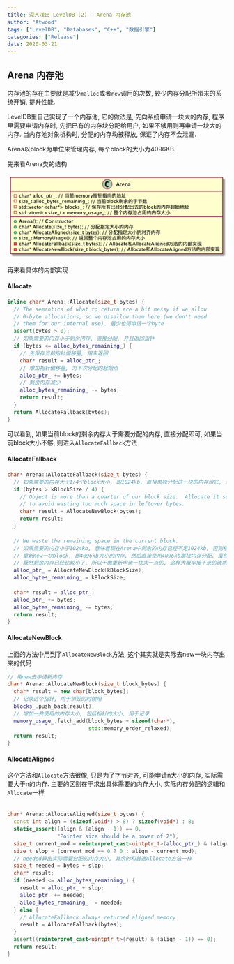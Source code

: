 ```yaml
---
title: 深入浅出 LevelDB (2) - Arena 内存池
author: "Atwood"
tags: ["LevelDB", "Databases", "C++", "数据引擎"]
categories: ["Release"]
date: 2020-03-21
---
```


## Arena 内存池
内存池的存在主要就是减少`malloc`或者`new`调用的次数, 较少内存分配所带来的系统开销, 提升性能. 

LevelDB里自己实现了一个内存池, 它的做法是, 先向系统申请一块大的内存, 程序里需要申请内存时, 先把已有的内存块分配给用户, 如果不够用则再申请一块大的内存. 当内存池对象析构时, 分配的内存均被释放, 保证了内存不会泄漏. 

Arena以block为单位来管理内存, 每个block的大小为4096KB. 


先来看Arena类的结构

![leveldb_arena](/images/leveldb_arena/arena_uml.png)

再来看具体的内部实现

#### Allocate
```c++
inline char* Arena::Allocate(size_t bytes) {
  // The semantics of what to return are a bit messy if we allow
  // 0-byte allocations, so we disallow them here (we don't need
  // them for our internal use). 最少也得申请一个byte
  assert(bytes > 0);
  // 如果需要的内存小于剩余内存, 直接分配, 并且返回指针
  if (bytes <= alloc_bytes_remaining_) {
    // 先保存当前指针偏移量, 用来返回
    char* result = alloc_ptr_;
    // 增加指针偏移量, 为下次分配的起始点
    alloc_ptr_ += bytes;
    // 剩余内存减少
    alloc_bytes_remaining_ -= bytes;
    return result;
  }
  return AllocateFallback(bytes);
}
```

可以看到, 如果当前block的剩余内存大于需要分配的内存, 直接分配即可, 如果当前block大小不够, 则进入`AllocateFallback`方法

#### AllocateFallback
```c++
char* Arena::AllocateFallback(size_t bytes) {
  // 如果需要的内存大于1/4个block大小, 即1024kb, 直接单独分配这一块的内存给它, 当前block现有的剩余内存不变. 比如之前Arena内存中还剩500kb, 现在请求2000kb, 则重新用new申请2000kb的内存, 保存内存的指针, 然后返回. 然后Arena剩余还是500kb, 下一次有请求申请内存, 还是会首先尝试在500kb中分配
  if (bytes > kBlockSize / 4) {
    // Object is more than a quarter of our block size.  Allocate it separately
    // to avoid wasting too much space in leftover bytes.
    char* result = AllocateNewBlock(bytes);
    return result;
  }

  // We waste the remaining space in the current block.
  // 如果需要的内存小于1024kb, 意味着现在Arena中剩余的内存已经不足1024kb, 否则根本不会进入这个方法. 那么直接丢弃这1024kb的内存,
  // 重新new一块block, 即4096kb大小的内存, 然后直接使用4096kb那块内存分配. 虽然浪费了之前的那一块内存, 但是我理解目的是为了减少new的次数.
  // 既然剩余内存已经比较小了, 所以干脆重新申请一块大一点的, 这样大概率接下来的请求都可以直接返回, 不用再进行new操作
  alloc_ptr_ = AllocateNewBlock(kBlockSize);
  alloc_bytes_remaining_ = kBlockSize;

  char* result = alloc_ptr_;
  alloc_ptr_ += bytes;
  alloc_bytes_remaining_ -= bytes;
  return result;
}
```

#### AllocateNewBlock
上面的方法中用到了`AllocateNewBlock`方法, 这个其实就是实际去new一块内存出来的代码
```c++
// 用new去申请新内存
char* Arena::AllocateNewBlock(size_t block_bytes) {
  char* result = new char[block_bytes];
  // 记录这个指针, 用于销毁的时候用
  blocks_.push_back(result);
  // 增加一共使用的内存大小, 包括指针的大小, 用于记录
  memory_usage_.fetch_add(block_bytes + sizeof(char*),
                          std::memory_order_relaxed);
  return result;
}
```

#### AllocateAligned
这个方法和`Allocate`方法很像, 只是为了字节对齐, 可能申请n大小的内存, 实际需要大于n的内存. 主要的区别在于求出具体需要的内存大小, 实际内存分配的逻辑和`Allocate`一样
```c++

char* Arena::AllocateAligned(size_t bytes) {
  const int align = (sizeof(void*) > 8) ? sizeof(void*) : 8;
  static_assert((align & (align - 1)) == 0,
                "Pointer size should be a power of 2");
  size_t current_mod = reinterpret_cast<uintptr_t>(alloc_ptr_) & (align - 1);
  size_t slop = (current_mod == 0 ? 0 : align - current_mod);
  // needed算出实际需要分配的内存大小, 其余的和普通Allocate方法一样
  size_t needed = bytes + slop;
  char* result;
  if (needed <= alloc_bytes_remaining_) {
    result = alloc_ptr_ + slop;
    alloc_ptr_ += needed;
    alloc_bytes_remaining_ -= needed;
  } else {
    // AllocateFallback always returned aligned memory
    result = AllocateFallback(bytes);
  }
  assert((reinterpret_cast<uintptr_t>(result) & (align - 1)) == 0);
  return result;
}
```